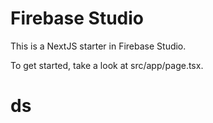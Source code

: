 # Firebase Studio

This is a NextJS starter in Firebase Studio.

To get started, take a look at src/app/page.tsx.
# ds
